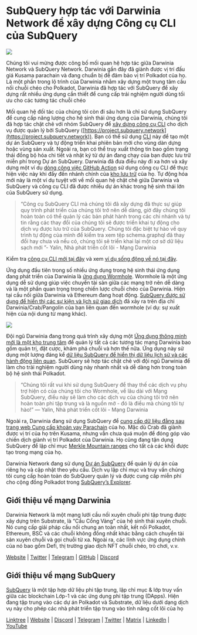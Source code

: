 # SubQuery hợp tác với Darwinia Network để xây dựng Công cụ CLI của SubQuery

![](https://miro.medium.com/max/1400/1*96OGWsQrxNGC5rblYxhdAw.jpeg)

Chúng tôi vui mừng được công bố mối quan hệ hợp tác giữa Darwinia Network và SubQuery Network. Darwinia gần đây đã giành được vị trí đấu giá Kusama parachain và đang chuẩn bị để đảm bảo vị trí Polkadot của họ. Là một phần trong lộ trình của Darwinia nhằm xây dựng một trung tâm cầu nối chuỗi chéo cho Polkadot, Darwinia đã hợp tác với SubQuery để xây dựng rất nhiều ứng dụng cần thiết để cung cấp trải nghiệm người dùng tối ưu cho các tương tác chuỗi chéo

Mối quan hệ đối tác của chúng tôi còn đi sâu hơn là chỉ sử dụng SubQuery để cung cấp năng lượng cho hệ sinh thái ứng dụng của Darwinia, chúng tôi đã hợp tác chặt chẽ với nhóm SubQuery để [xây dựng công cụ CLI](https://github.com/fewensa/subquery-cli) cho dịch vụ được quản lý bởi SubQuery ([https://project.subquery.network](https://project.subquery.network)). Bạn có thể sử dụng [CLI](https://github.com/fewensa/subquery-cli) này để tạo một dự án SubQuery và tự động triển khai phiên bản mới cho vùng dàn dựng hoặc vùng sản xuất. Ngoài ra, bạn có thể truy xuất thông tin bao gồm trạng thái đồng bộ hóa chi tiết và nhật ký từ dự án đang chạy của bạn được lưu trữ miễn phí trong Dự án SubQuery. Darwinia đã đưa điều này đi xa hơn và xây dựng một ví dụ [dòng công việc GitHub Action](https://github.com/darwinia-network/bridger/blob/master/.github/workflows/subquery-prod.yml) sử dụng công cụ CLI để thực hiện việc này khi đẩy đến nhánh chính của [kho lưu trữ](https://github.com/darwinia-network/bridger/blob/master/.github/workflows/subquery-prod.yml) của họ. Tự động hóa mới này là một ví dụ tuyệt vời về mối quan hệ chặt chẽ giữa Darwinia và SubQuery và công cụ CLI đã được nhiều dự án khác trong hệ sinh thái lớn của SubQuery sử dụng.
> “Công cụ SubQuery CLI mà chúng tôi đã xây dựng đã thực sự giúp quy trình phát triển của chúng tôi trở nên dễ dàng, giờ đây chúng tôi hoàn toàn có thể quản lý các bản phát hành trong các chi nhánh và tự tin rằng các thay đổi của chúng tôi sẽ được triển khai tự động cho dịch vụ được lưu trữ của SubQuery. Chúng tôi đặc biệt tự hào về quy trình tự động của mình để kiểm tra xem tệp schema.graphql đã thay đổi hay chưa và nếu có, chúng tôi sẽ triển khai lại một cơ sở dữ liệu sạch mới ”- Yalin, Nhà phát triển cốt lõi - Mạng Darwinia


Kiểm tra [công cụ CLI mới tại đây](https://github.com/fewensa/subquery-cli) và xem [ví dụ sống động về nó tại đây](https://github.com/darwinia-network/bridger/blob/master/.github/workflows/subquery-prod.yml).

Ứng dụng đầu tiên trong số nhiều ứng dụng trong hệ sinh thái ứng dụng đang phát triển của Darwinia là [ứng dụng Wormhole](https://wormhole.darwinia.network/). Wormhole là một ứng dụng dễ sử dụng giúp việc chuyển tài sản giữa các mạng trở nên dễ dàng và là một phần quan trọng trong chiến lược chuỗi chéo của Darwinia. Hiện tại cầu nối giữa Darwinia và Ethereum đang hoạt động. [SubQuery được sử dụng để hiển thị các sự kiện và lịch sử giao dịch](https://explorer.subquery.network/subquery/darwinia-network/wormhole-darwinia) đã xảy ra trên địa chỉ Darwinia/Crab/Pangolin của bạn liên quan đến wormhole (ví dụ: sự xuất hiện của nội dung từ mạng khác).

![](https://miro.medium.com/max/1400/1*p3V-lvW6BmEVZXaDYDY7mw.png)

Đội ngũ Darwinia đang trong quá trình xây dựng một [Ứng dụng thông minh mới là một kho trung tâm](https://apps.darwinia.network/) để quản lý tất cả các tương tác mạng Darwinia bao gồm quản trị, đặt cược, khám phá chuỗi và hơn thế nữa. Ứng dụng này sử dụng một lượng đáng kể [dữ liệu SubQuery để hiển thị dữ liệu lịch sử và các hành động liên quan](https://explorer.subquery.network/subquery/darwinia-network/smart-app-crab). SubQuery sẽ hợp tác chặt chẽ với đội ngũ Darwinia để làm cho trải nghiệm người dùng này nhanh nhất và dễ dàng hơn trong toàn bộ hệ sinh thái Polkadot.
> “Chúng tôi rất vui khi sử dụng SubQuery để thay thế các dịch vụ phụ trợ hiện có của chúng tôi cho Wormhole, về lâu dài với Mạng SubQuery, điều này sẽ làm cho các dịch vụ của chúng tôi trở nên hoàn toàn phi tập trung và là nguồn mở - đó là điều mà chúng tôi tự hào!” — Yalin, Nhà phát triển cốt lõi - Mạng Darwinia


Ngoài ra, Darwinia đang sử dụng SubQuery để [cung cấp dữ liệu đằng sau](https://explorer.subquery.network/subquery/darwinia-network/home-plo-polkadot) [trang web Cung cấp khoản vay Parachain](https://darwinia.network/plo_contribute) của họ. Mặc dù Crab đã giành được vị trí của họ trên Kusama, nhưng vẫn chưa quá muộn để đóng góp vào chiến dịch giành vị trí Polkadot của Darwinia. Họ cũng đang tận dụng SubQuery để lập chỉ mục [Merkle Mountain ranges](https://explorer.subquery.network/subquery/darwinia-network/darwinia-mmr) cho tất cả các khối được tạo trong mạng của họ.

Darwinia Network đang sử dụng [Dự án SubQuery](https://project.subquery.network/) để quản lý dự án của riêng họ và cập nhật theo yêu cầu. Dịch vụ lập chỉ mục và truy vấn chúng tôi cung cấp hoàn toàn do SubQuery quản lý và được cung cấp miễn phí cho cộng đồng Polkadot trong [ SubQuery’s Explorer](https://explorer.subquery.network/).

## Giới thiệu về mạng Darwinia

Darwinia Network là một mạng lưới cầu nối xuyên chuỗi phi tập trung được xây dựng trên Substrate, là “Cầu Cổng Vàng” của hệ sinh thái xuyên chuỗi. Nó cung cấp giải pháp cầu nối chung an toàn nhất, kết nối Polkadot, Ethereum, BSC và các chuỗi không đồng nhất khác bằng cách chuyển tài sản xuyên chuỗi và gọi chuỗi từ xa. Ngoài ra, các lĩnh vực ứng dụng chính của nó bao gồm Defi, thị trường giao dịch NFT chuỗi chéo, trò chơi, v.v.

[Website](https://darwinia.network/) | [Twitter](https://twitter.com/DarwiniaNetwork) | [Telegram](https://t.me/DarwiniaNetwork) | [GitHub](https://github.com/darwinia-network) | [Discord](https://discord.gg/KMZVeyM)

## Giới thiệu về mạng SubQuery

[SubQuery](https://subquery.network/) là một tập hợp dữ liệu phi tập trung, lập chỉ mục & lớp truy vấn giữa các blockchain Lớp-1 và các ứng dụng phi tập trung (DApps). Hiện đang tập trung vào các dự án Polkadot và Substrate, dữ liệu dưới dạng dịch vụ này cho phép các nhà phát triển tập trung vào tính năng cốt lõi của họ

[Linktree](https://linktr.ee/subquerynetwork) | [Website](https://subquery.network/) | [Discord](https://discord.com/invite/78zg8aBSMG) | [Telegram](https://t.me/subquerynetwork) | [Twitter](https://twitter.com/subquerynetwork) | [Matrix](https://matrix.to/#/#subquery:matrix.org) | [LinkedIn](https://www.linkedin.com/company/subquery) | [YouTube](https://www.youtube.com/channel/UCi1a6NUUjegcLHDFLr7CqLw)
